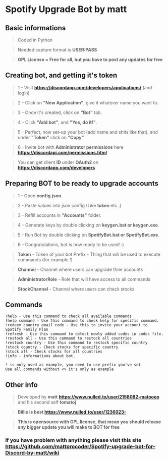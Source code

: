 # Spotify Upgrade Bot by matt

## Basic informations

>Coded in Python

>Needed capture format is **USER:PASS**

>**GPL License = Free for all, but you have to post any updates for free**


## Creating bot, and getting it's token

>1 - Visit **https://discordapp.com/developers/applications/** (and login)

>2 - Click on **"New Application"**, give it whatever name you want to.

>3 - Once it's created, click on **"Bot"** tab.

>4 - Click **"Add bot"**, and **"Yes, do it!"**.

>5 - Perfect, now set-up your bot (add name and shits like that), and under **"Token"** click on **"Copy"**

>6 - Invite bot with **Administrator permissions** here **https://discordapi.com/permissions.html**

> You can get client **ID** under **OAuth2** on **https://discordapp.com/developers**


## Preparing BOT to be ready to upgrade accounts

>1 - Open **config.json**.

>2 - Paste values into json config (Like **token** etc..)

>3 - Refill accounts in **"Accounts"** folder.

>4 - Generate keys by double clicking on **keygen.bat or keygen.exe**.

>5 - Run Bot by double clicking on **SpotifyBot.bat or SpotifyBot.exe**.

>6 - Congratulations, bot is now ready to be used! :)

>**Token** - Token of your bot Prefix - Thing that will be used to execute commands (for example !)

>**Channel** - Channel where users can upgrade thier accounts

>**AdministratorRole** - Role that will have access to all commands

>**StockChannel** - Channel where users can check stocks

## Commands
```
!help - Use this command to check all available commands
!help command - Use this command to check help for specific command.
!redeem country email code - Use this to invite your account to Spotify Family Plan
!refresh - Use this command to detect newly added codes in codes file.
!restock all - Use this command to restock all countries
!restock country - Use this command to restock specific country
!stock country - Check stocks for specific country
!stock all - Check stocks for all countries
!info - informations about bot.

! is only used as example, you need to use prefix you've set
Use all commands without <> it's only as example
```
## Other info
>Developed by **matt** **https://www.nulled.to/user/2158082-matoooo** and his second self **tomatoj**

>**Billie is best https://www.nulled.to/user/1236023-**


>**This is opensource with GPL license, that mean you should release any bigger update you will make to BOT for free**

### If you have problem with anything please visit this site https://github.com/mattprocoder/Spotify-upgrade-bot-for-Discord-by-matt/wiki




